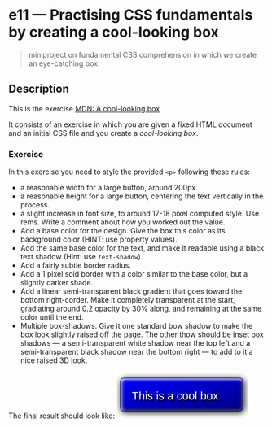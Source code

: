 # e11 &mdash; Practising CSS fundamentals by creating a cool-looking box
> miniproject on fundamental CSS comprehension in which we create an eye-catching box.

## Description

This is the exercise [MDN: A cool-looking box](https://developer.mozilla.org/en-US/docs/Learn/CSS/Building_blocks/A_cool_looking_box)

It consists of an exercise in which you are given a fixed HTML document and an initial CSS file and you create a *cool-looking box*.

### Exercise

In this exercise you need to style the provided `<p>` following these rules:

+ a reasonable width for a large button, around 200px.
+ a reasonable height for a large button, centering the text vertically in the process.
+ a slight increase in font size, to around 17-18 pixel computed style. Use rems. Write a comment about how you worked out the value.
+ Add a base color for the design. Give the box this color as its background color (HINT: use property values).
+ Add the same base color for the text, and make it readable using a black text shadow (Hint: use `text-shadow`).
+ Add a fairly subtle border radius.
+ Add a 1 pixel sold border with a color similar to the base color, but a slightly darker shade.
+ Add a linear semi-transparent black gradient that goes toward the bottom right-corder. Make it completely transparent at the start, gradiating around 0.2 opacity by 30% along, and remaining at the same color until the end.
+ Multiple box-shadows. Give it one standard bow shadow to make the box look slightly raised off the page. The other thow should be inset box shadows &mdash; a semi-transparent white shadow near the top left and a semi-transparent black shadow near the bottom right &mdash; to add to it a nice raised 3D look.


The final result should look like:
![Final state](docs/images/final-state.png)
